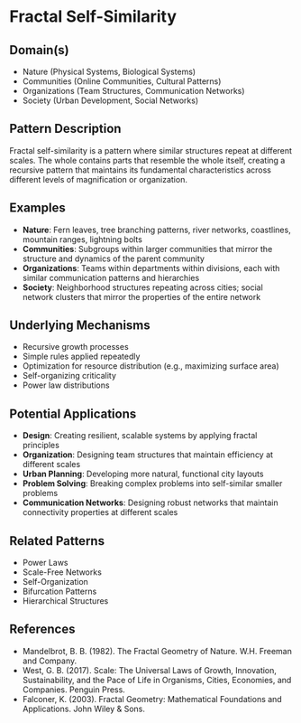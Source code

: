 # Fractal Self-Similarity

## Domain(s)
- Nature (Physical Systems, Biological Systems)
- Communities (Online Communities, Cultural Patterns)
- Organizations (Team Structures, Communication Networks)
- Society (Urban Development, Social Networks)

## Pattern Description
Fractal self-similarity is a pattern where similar structures repeat at different scales. The whole contains parts that resemble the whole itself, creating a recursive pattern that maintains its fundamental characteristics across different levels of magnification or organization.

## Examples
- **Nature**: Fern leaves, tree branching patterns, river networks, coastlines, mountain ranges, lightning bolts
- **Communities**: Subgroups within larger communities that mirror the structure and dynamics of the parent community
- **Organizations**: Teams within departments within divisions, each with similar communication patterns and hierarchies
- **Society**: Neighborhood structures repeating across cities; social network clusters that mirror the properties of the entire network

## Underlying Mechanisms
- Recursive growth processes
- Simple rules applied repeatedly
- Optimization for resource distribution (e.g., maximizing surface area)
- Self-organizing criticality
- Power law distributions

## Potential Applications
- **Design**: Creating resilient, scalable systems by applying fractal principles
- **Organization**: Designing team structures that maintain efficiency at different scales
- **Urban Planning**: Developing more natural, functional city layouts
- **Problem Solving**: Breaking complex problems into self-similar smaller problems
- **Communication Networks**: Designing robust networks that maintain connectivity properties at different scales

## Related Patterns
- Power Laws
- Scale-Free Networks
- Self-Organization
- Bifurcation Patterns
- Hierarchical Structures

## References
- Mandelbrot, B. B. (1982). The Fractal Geometry of Nature. W.H. Freeman and Company.
- West, G. B. (2017). Scale: The Universal Laws of Growth, Innovation, Sustainability, and the Pace of Life in Organisms, Cities, Economies, and Companies. Penguin Press.
- Falconer, K. (2003). Fractal Geometry: Mathematical Foundations and Applications. John Wiley & Sons. 